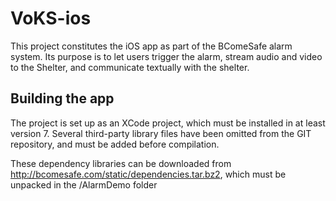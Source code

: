 VoKS-ios
========

This project constitutes the iOS app as part of the BComeSafe alarm system. Its purpose is to let users trigger the alarm, stream audio and video to the Shelter, and communicate textually with the shelter.



Building the app
----------------

The project is set up as an XCode project, which must be installed in at least version 7. Several third-party library files have been omitted from the GIT repository, and must be added before compilation.

These dependency libraries can be downloaded from http://bcomesafe.com/static/dependencies.tar.bz2, which must be unpacked in the /AlarmDemo folder
